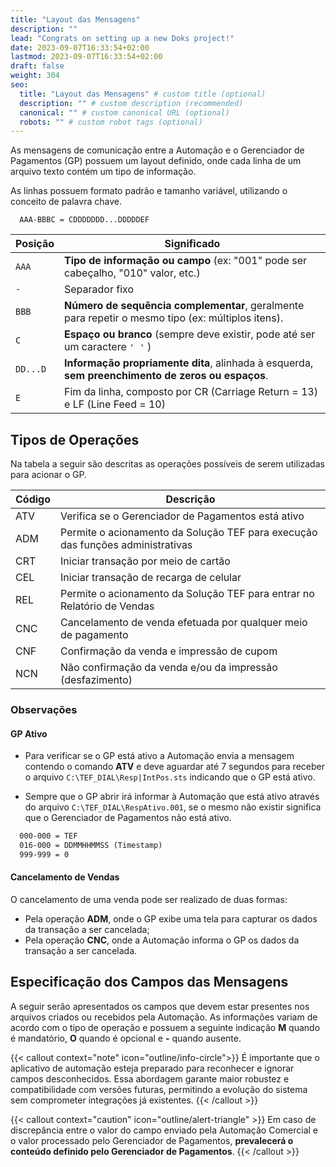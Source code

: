 ```yaml
---
title: "Layout das Mensagens"
description: ""
lead: "Congrats on setting up a new Doks project!"
date: 2023-09-07T16:33:54+02:00
lastmod: 2023-09-07T16:33:54+02:00
draft: false
weight: 304
seo:
  title: "Layout das Mensagens" # custom title (optional)
  description: "" # custom description (recommended)
  canonical: "" # custom canonical URL (optional)
  robots: "" # custom robot tags (optional)
---
```

As mensagens de comunicação entre a Automação e o Gerenciador de Pagamentos (GP) possuem um layout definido, onde cada linha de um arquivo texto contém um tipo de informação.

As linhas possuem formato padrão e tamanho variável, utilizando o conceito de palavra chave.

```txt{title="Layout da linha"}
  AAA-BBBC = CDDDDDDD...DDDDDEF
```

| Posição             | Significado                                                                 |
|---------------------|------------------------------------------------------------------------------|
| `AAA`               | **Tipo de informação ou campo** (ex: "001" pode ser cabeçalho, "010" valor, etc.) |
| `-`                 | Separador fixo                                                               |
| `BBB`               | **Número de sequência complementar**, geralmente para repetir o mesmo tipo (ex: múltiplos itens). |
| `C`                 | **Espaço ou branco** (sempre deve existir, pode até ser um caractere `' '` ) |
| `DD...D`            | **Informação propriamente dita**, alinhada à esquerda, **sem preenchimento de zeros ou espaços**. |
| `E`                 | Fim da linha, composto por CR (Carriage Return = 13) e LF (Line Feed = 10)   |


## Tipos de Operações

Na tabela a seguir são descritas as operações possíveis de serem utilizadas para acionar o GP.

| Código | Descrição                                                                        |
|--------|----------------------------------------------------------------------------------|
| ATV    | Verifica se o Gerenciador de Pagamentos está ativo                               |
| ADM    | Permite o acionamento da Solução TEF para execução das funções administrativas   |
| CRT    | Iniciar transação por meio de cartão                                             |
| CEL    | Iniciar transação de recarga de celular                                          |
| REL    | Permite o acionamento da Solução TEF para entrar no Relatório de Vendas          |
| CNC    | Cancelamento de venda efetuada por qualquer meio de pagamento                    |
| CNF    | Confirmação da venda e impressão de cupom                                        |
| NCN    | Não confirmação da venda e/ou da impressão (desfazimento)                        |


### Observações

#### GP Ativo

- Para verificar se o GP está ativo a Automação envia a mensagem contendo o comando **ATV** e deve aguardar até 7 segundos para receber o arquivo `C:\TEF_DIAL\Resp|IntPos.sts` indicando que o GP está ativo.

- Sempre que o GP abrir irá informar à Automação que está ativo através do arquivo `C:\TEF_DIAL\RespAtivo.001`, se o mesmo não existir significa que o Gerenciador de Pagamentos não está ativo.

```txt {title="Conteúdo do arquivo Ativo.001"}
  000-000 = TEF
  016-000 = DDMMHHMMSS (Timestamp)
  999-999 = 0
```

#### Cancelamento de Vendas

O cancelamento de uma venda pode ser realizado de duas formas:

- Pela operação **ADM**, onde o GP exibe uma tela para capturar os dados da transação a ser cancelada;
- Pela operação **CNC**, onde a Automação informa o GP os dados da transação a ser cancelada.


## Especificação dos Campos das Mensagens

A seguir serão apresentados os campos que devem estar presentes nos arquivos criados ou recebidos pela Automação. As informações variam de acordo com o tipo de operação e possuem a seguinte indicação **M** quando é mandatório, **O** quando é opcional e **-** quando ausente.


{{< callout context="note"  icon="outline/info-circle">}}
  É importante que o aplicativo de automação esteja preparado para reconhecer e ignorar campos desconhecidos. Essa abordagem garante maior robustez e compatibilidade com versões futuras, permitindo a evolução do sistema sem comprometer integrações já existentes.
{{< /callout >}}

{{< callout context="caution" icon="outline/alert-triangle" >}}
  Em caso de discrepância entre o valor do campo enviado pela Automação Comercial e o valor processado pelo Gerenciador de Pagamentos, **prevalecerá o conteúdo definido pelo Gerenciador de Pagamentos**.
{{< /callout >}}
